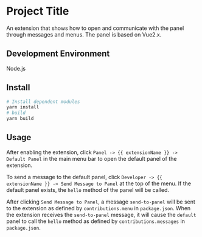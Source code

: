 # Project Title

An extension that shows how to open and communicate with the panel through messages and menus.
The panel is based on Vue2.x.

## Development Environment

Node.js

## Install

```bash
# Install dependent modules
yarn install
# build
yarn build
```

## Usage

After enabling the extension, click `Panel -> {{ extensionName }} -> Default Panel` in the main menu bar to open the default panel of the extension.

To send a message to the default panel, click `Developer -> {{ extensionName }} -> Send Message to Panel` at the top of the menu. If the default panel exists, the `hello` method of the panel will be called.

After clicking `Send Message to Panel`, a message `send-to-panel` will be sent to the extension as defined by `contributions.menu` in `package.json`. When the extension receives the `send-to-panel` message, it will cause the `default` panel to call the `hello` method as defined by `contributions.messages` in `package.json`.
